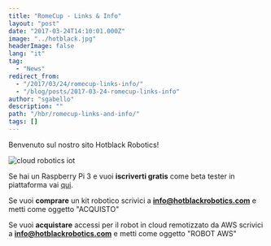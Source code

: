 ```yaml
---
title: "RomeCup - Links & Info"
layout: "post"
date: "2017-03-24T14:10:01.000Z"
image: "../hotblack.jpg"
headerImage: false
lang: "it"
tag:
  - "News"
redirect_from:
  - "/2017/03/24/romecup-links-info/"
  - "/blog/posts/2017-03-24-romecup-links-info"
author: "sgabello"
description: ""
path: "/hbr/romecup-links-and-info/"
tags: []
---
```


Benvenuto sul nostro sito Hotblack Robotics!

![cloud robotics iot](./InternetDeiRobot.svg)

Se hai un Raspberry Pi 3 e vuoi **iscriverti gratis** come beta tester in piattaforma vai [qui](http://cloud.hotblackrobotics.com/register).

Se vuoi **comprare** un kit robotico scrivici a **info@hotblackrobotics.com** e metti come oggetto "ACQUISTO"

Se vuoi **acquistare** accessi per il robot in cloud remotizzato da AWS scrivici a **info@hotblackrobotics.com** e metti come oggetto "ROBOT AWS"
